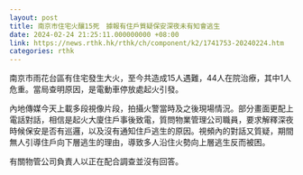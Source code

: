 ```yaml
---
layout: post
title: 南京市住宅火釀15死　據報有住戶質疑保安深夜未有知會逃生
date: 2024-02-24 21:25:11.000000000 +08:00
link: https://news.rthk.hk/rthk/ch/component/k2/1741753-20240224.htm
categories: rthk
---
```


南京市雨花台區有住宅發生大火，至今共造成15人遇難，44人在院治療，其中1人危重。當局查明原因，是電動車停放處起火引發。

內地傳媒今天上載多段視像片段，拍攝火警當時及之後現場情況。部分畫面更配上電話對話，相信是起火大廈住戶事後致電，質問物業管理公司職員，要求解釋深夜時候保安是否有巡邏，以及沒有通知住戶逃生的原因。視頻內的對話又質疑，期間無人引導住戶向下層逃生的理由，導致多人沿住火勢向上層逃生反而被困。

有關物管公司負責人以正在配合調查並沒有回答。
